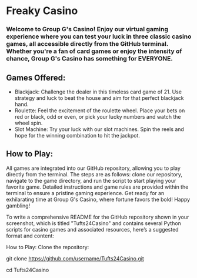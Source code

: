 # Freaky Casino
### Welcome to Group G's Casino! Enjoy our virtual gaming experience where you can test your luck in three classic casino games, all accessible directly from the GitHub terminal. Whether you're a fan of card games or enjoy the intensity of chance, Group G's Casino has something for EVERYONE.
## Games Offered:
* Blackjack: Challenge the dealer in this timeless card game of 21. Use strategy and luck to beat the house and aim for that perfect blackjack hand.
* Roulette: Feel the excitement of the roulette wheel. Place your bets on red or black, odd or even, or pick your lucky numbers and watch the wheel spin.
* Slot Machine: Try your luck with our slot machines. Spin the reels and hope for the winning combination to hit the jackpot.
## How to Play:
All games are integrated into our GitHub repository, allowing you to play directly from the terminal. The steps are as follows: clone our repository, navigate to the game directory, and run the script to start playing your favorite game. Detailed instructions and game rules are provided within the terminal to ensure a pristine gaming experience.
Get ready for an exhilarating time at Group G's Casino, where fortune favors the bold! Happy gambling!


To write a comprehensive README for the GitHub repository shown in your screenshot, which is titled "Tufts24Casino" and contains several Python scripts for casino games and associated resources, here’s a suggested format and content:

How to Play:
Clone the repository:

git clone https://github.com/username/Tufts24Casino.git

cd Tufts24Casino
